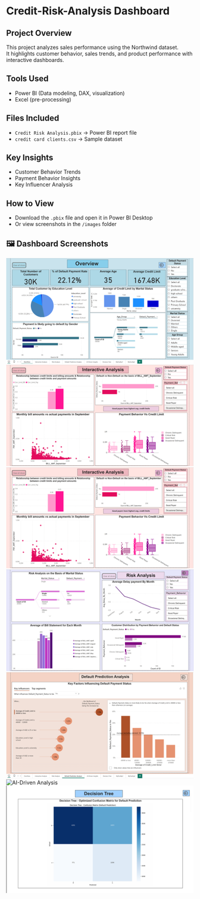 # Credit-Risk-Analysis Dashboard


## Project Overview
This project analyzes sales performance using the Northwind dataset.  
It highlights customer behavior, sales trends, and product performance with interactive dashboards.

## Tools Used
- Power BI (Data modeling, DAX, visualization)
- Excel (pre-processing)

## Files Included
- `Credit Risk Analysis.pbix` → Power BI report file  
- `credit card clients.csv` → Sample dataset  

## Key Insights
- Customer Behavior Trends
- Payment Behavior Insights
- Key Influencer Analysis

## How to View
- Download the `.pbix` file and open it in Power BI Desktop  
- Or view screenshots in the `/images` folder

## 🖼️ Dashboard Screenshots
![Dashboard Overview](images/Overview.png)
![Interactive Analysis](images/Interactive_Analysis.png)
![Interactive Analysis](images/Interactive_Analysis.png)
![Risk Analysis](images/Risk_Analysis.png)
![Default Prediction Analysis](images/Default_Prediction_Analysis.png)
![AI-Driven Analysis](images/Ai-Driven_Analysis.png)
![Decision Tree](images/Decision_Tree.png)
